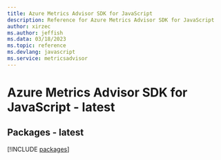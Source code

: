 ```yaml
---
title: Azure Metrics Advisor SDK for JavaScript
description: Reference for Azure Metrics Advisor SDK for JavaScript
author: xirzec
ms.author: jeffish
ms.data: 03/18/2023
ms.topic: reference
ms.devlang: javascript
ms.service: metricsadvisor
---
```

# Azure Metrics Advisor SDK for JavaScript - latest
## Packages - latest
[!INCLUDE [packages](metrics-advisor-index.md)]